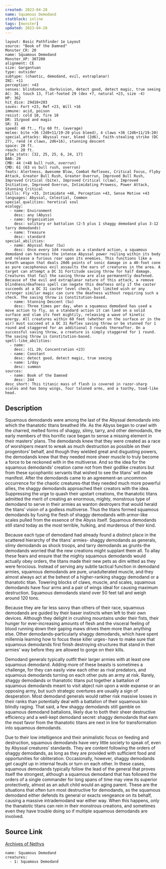 ```yaml
---
created: 2023-04-28
name: Squamous Demodand
statblock: inline
tags: [monster]
updated: 2023-04-28
---
```

```statblock
layout: Basic Pathfinder 1e Layout
source: "Book of the Damned"
Monster_CR: 20
name: Squamous Demodand
Monster_XP: 307200
alignment: CE
size: Gargantuan
type: outsider
subtype: (chaotic, demodand, evil, extraplanar)
INI: +11
perception: +43
senses: blindsense, darkvision, detect good, detect magic, true seeing
AC: 36, touch 13, flat-footed 29 (dex +7, natural +23, size -4)
HP: 362
hit_dice: 29d10+203
saves: Fort +23, Ref +23, Will +16
immune: acid, poison
resist: cold 10, fire 10
DR: 15/good and magic
SR: 31
speed: 40 ft., fly 60 ft. (average)
melee: bite +36 (2d8+11/19-20 plus bleed), 4 claws +36 (2d6+11/19-20)
special_attacks: Abyssal roar, bleed (2d6), faith-stealing strike (DC 27), rend (4 claws, 2d6+16), stunning descent
space: 20 ft.
reach: 20 ft.
pf1e_stats: [32, 25, 25, 6, 24, 17]
BAB: 29
CMB: 44 (+48 bull rush, overrun)
CMD: 61 (63 vs bull rush, overrun)
feats: Alertness, Awesome Blow, Combat Reflexes, Critical Focus, Flyby Attack, Greater Bull Rush, Greater Overrun, Improved Bull Rush, Improved Critical (bite), Improved Critical (claw), Improved Initiative, Improved Overrun, Intimidating Prowess, Power Attack, Stunning Critical
skills: Fly +33, Intimidate +46, Perception +43, Sense Motive +43
languages: Abyssal, Celestial, Common
special_qualities: heretical soul
ecology:
  - name: Environment
    desc: any (Abyss)
  - name: Organisation
    desc: solitary or battalion (2-5 plus 1 shaggy demodand plus 3-12 tarry demodands)
  - name: Treasure
    desc: standard
special_abilities:
  - name: Abyssal Roar (Su)
    desc: Once every 1d4 rounds as a standard action, a squamous demodand can harness the intense Abyssal power roiling within its body and release a furious roar upon its enemies. This functions like a breath weapon that deals 20d6 points of sonic damage in a 40-foot cone as pure cacophonous evil assaults the ears of creatures in the area. A target can attempt a DC 31 Fortitude saving throw for half damage. Creatures that fail the saving throw are also permanently deafened. Because of the evil and extraplanar nature of this attack, a remove blindness/deafness spell can negate this deafness only if the caster succeeds at a DC 31 caster level check, but limited wish or any stronger similar magic can cure the deafness without requiring such a check. The saving throw is Constitution-based.
  - name: Stunning Descent (Su)
    desc: Three times per day, when a squamous demodand has used a move action to fly, as a standard action it can land on a solid surface and slam its feet mightily, releasing a wave of kinetic energy. All creatures within 60 feet (whether on the surface or in the air) must succeed at a DC 31 Reflex saving throw or be stunned for 1 round and staggered for an additional 3 rounds thereafter. On a successful saving throw, a creature is simply staggered for 1 round. The saving throw is Constitution-based.
spell-like_abilities:
  - name:
    desc: (CL 20; Concentration +23)
  - name: Constant
    desc: detect good, detect magic, true seeing
  - name: 1/day
    desc: summon
sources:
  - name: Book of the Damned
    desc: 244
desc_short: This titanic mass of flesh is covered in razor-sharp scales and has bony wings, four taloned arms, and a toothy, toad-like head.
```
## Description
Squamous demodands were among the last of the Abyssal demodands into which the thanatotic titans breathed life. As the Abyss began to crawl with the charred, melted forms of shaggy, slimy, tarry, and other demodands, the early members of this horrific race began to sense a missing element in their masters’ plans. The demodands knew that they were created as a race of worshipers meant to wreak as much destruction as possible on their progenitors’ behalf, and though they wielded great and disgusting powers, the demodands knew that they needed more sheer muscle to truly become a force to be reckoned with in the multiverse. And so the idea for the squamous demodands’ creation came not from their godlike creators but from these sycophantic servants that wished to see the titans’ will made manifest. After the demodands came to an agreement-an uncommon occurrence for the chaotic creatures-that they needed much more powerful allies, the shaggy demodands approached their creators with the idea. Suppressing the urge to quash their upstart creations, the thanatotic titans admitted the merit of creating an enormous, mighty, monstrous type of demodand to serve in their armies as wanton destroyers that would herald the titans’ vision of a godless multiverse. Thus the titans formed squamous demodands by fusing the flesh of shaggy demodands with armor-like scales pulled from the essence of the Abyss itself. Squamous demodands still stand today as the most terrible, hulking, and murderous of their kind.

 Because each type of demodand had already found a distinct place in the scattered hierarchy of the titans’ armies- shaggy demodands as generals, slimy demodands as shock troops, and tarry demodands as grunts-the demodands worried that the new creations might supplant them all. To allay these fears and ensure that the mighty squamous demodands would actually obey orders, the titans made their new pets as dim witted as they were ferocious. Instead of serving any subtle tactical function in demodand armies, squamous demodands are pure, unadulterated muscle, and they almost always act at the behest of a higher-ranking shaggy demodand or a thanatotic titan. Towering blocks of claws, muscle, and scales, squamous demodands have four arms and a pair of wings ideal for causing maximum destruction. Squamous demodands stand over 50 feet tall and weigh around 120 tons.

 Because they are far less savvy than others of their race, squamous demodands are guided by their baser instincts when left to their own devices. Although they delight in crushing mountains under their fists, their hunger for ever-increasing amounts of flesh and the visceral feeling of blood running down their gaping maws drives them more than anything else. Other demodands-particularly shaggy demodands, which have spent millennia learning how to focus these killer urges- have to make sure that squamous demodands first finish destroying structures that stand in their armies’ way before they are allowed to gorge on their kills.

 Demodand generals typically outfit their larger armies with at least one squamous demodand. Adding more of these beasts is sometimes a challenge, for they can easily view each other as rival predators, and squamous demodands turning on each other puts an army at risk. Rarely, shaggy demodands or thanatotic titans put together a battalion of squamous demodands meant to visit abject ruin upon a wide expanse or an opposing army, but such strategic overtures are usually a sign of desperation. Most demodand generals would rather risk massive losses in their ranks than potentially deal with a battalion of their squamous kin blindly raging. That said, a few shaggy demodands still gamble on squamous demodand battalions, likely due to both their sheer destructive efficiency and a well-kept demodand secret: shaggy demodands that earn the most favor from the thanatotic titans are next in line for transformation into squamous demodands.

 Due to their low intelligence and their animalistic focus on feeding and destruction, squamous demodands have very little society to speak of, even by Abyssal creatures’ standards. They are content following the orders of shaggy demodands, as long as they are provided with sufficient food and opportunities for obliteration. Occasionally, however, shaggy demodands get caught up in internal feuds or turn on each other. In these cases, squamous demodands typically follow the lead of the general that proves itself the strongest, although a squamous demodand that has followed the orders of a single commander for long spans of time may view its superior protectively, almost as an adult child would an aging parent. These are the situations that often turn most destructive for demodands, as the squamous demodand either defends its general or exacts vengeance on its behalf, causing a massive intrademodand war either way. When this happens, only the thanatotic titans can rein in their monstrous creations, and sometimes even they have trouble doing so if multiple squamous demodands are involved.
## Source Link
[Archives of Nethys](https://aonprd.com/MonsterDisplay.aspx?ItemName=Squamous%20Demodand)
```encounter-table
name: Squamous Demodand
creatures:
  - 1: Squamous Demodand
```
